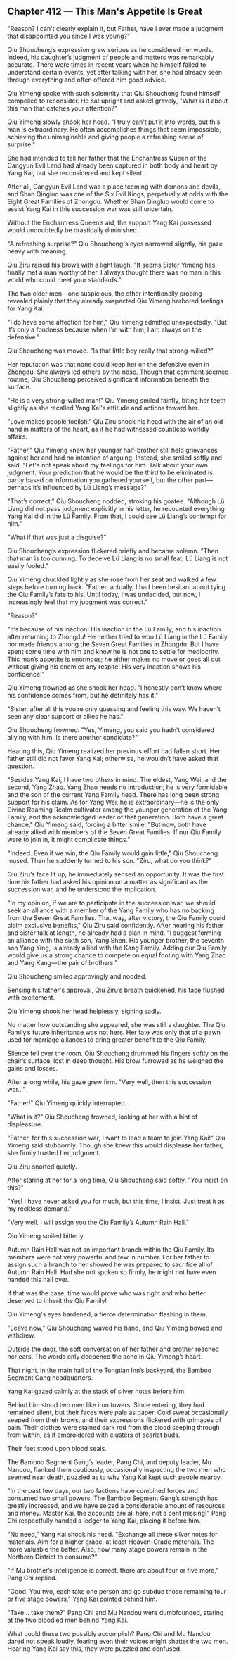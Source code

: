 ## Chapter 412 — This Man's Appetite Is Great

"Reason? I can't clearly explain it, but Father, have I ever made a judgment that disappointed you since I was young?"

Qiu Shoucheng’s expression grew serious as he considered her words. Indeed, his daughter’s judgment of people and matters was remarkably accurate. There were times in recent years when he himself failed to understand certain events, yet after talking with her, she had already seen through everything and often offered him good advice.

Qiu Yimeng spoke with such solemnity that Qiu Shoucheng found himself compelled to reconsider. He sat upright and asked gravely, "What is it about this man that catches your attention?"

Qiu Yimeng slowly shook her head. "I truly can't put it into words, but this man is extraordinary. He often accomplishes things that seem impossible, achieving the unimaginable and giving people a refreshing sense of surprise."

She had intended to tell her father that the Enchantress Queen of the Cangyun Evil Land had already been captured in both body and heart by Yang Kai, but she reconsidered and kept silent.

After all, Cangyun Evil Land was a place teeming with demons and devils, and Shan Qingluo was one of the Six Evil Kings, perpetually at odds with the Eight Great Families of Zhongdu. Whether Shan Qingluo would come to assist Yang Kai in this succession war was still uncertain.

Without the Enchantress Queen’s aid, the support Yang Kai possessed would undoubtedly be drastically diminished.

"A refreshing surprise?" Qiu Shoucheng's eyes narrowed slightly, his gaze heavy with meaning.

Qiu Ziru raised his brows with a light laugh. "It seems Sister Yimeng has finally met a man worthy of her. I always thought there was no man in this world who could meet your standards."

The two elder men—one suspicious, the other intentionally probing—revealed plainly that they already suspected Qiu Yimeng harbored feelings for Yang Kai.

"I do have some affection for him," Qiu Yimeng admitted unexpectedly. "But it’s only a fondness because when I'm with him, I am always on the defensive."

Qiu Shoucheng was moved. "Is that little boy really that strong-willed?"

Her reputation was that none could keep her on the defensive even in Zhongdu. She always led others by the nose. Though that comment seemed routine, Qiu Shoucheng perceived significant information beneath the surface.

"He is a very strong-willed man!" Qiu Yimeng smiled faintly, biting her teeth slightly as she recalled Yang Kai's attitude and actions toward her.

"Love makes people foolish." Qiu Ziru shook his head with the air of an old hand in matters of the heart, as if he had witnessed countless worldly affairs.

"Father," Qiu Yimeng knew her younger half-brother still held grievances against her and had no intention of arguing. Instead, she smiled softly and said, "Let's not speak about my feelings for him. Talk about your own judgment. Your prediction that he would be the third to be eliminated is partly based on information you gathered yourself, but the other part—perhaps it’s influenced by Lü Liang’s message?"

"That’s correct," Qiu Shoucheng nodded, stroking his goatee. "Although Lü Liang did not pass judgment explicitly in his letter, he recounted everything Yang Kai did in the Lü Family. From that, I could see Lü Liang’s contempt for him."

"What if that was just a disguise?"

Qiu Shoucheng’s expression flickered briefly and became solemn. "Then that man is too cunning. To deceive Lü Liang is no small feat; Lü Liang is not easily fooled."

Qiu Yimeng chuckled lightly as she rose from her seat and walked a few steps before turning back. "Father, actually, I had been hesitant about tying the Qiu Family’s fate to his. Until today, I was undecided, but now, I increasingly feel that my judgment was correct."

"Reason?"

"It’s because of his inaction! His inaction in the Lü Family, and his inaction after returning to Zhongdu! He neither tried to woo Lü Liang in the Lü Family nor made friends among the Seven Great Families in Zhongdu. But I have spent some time with him and know he is not one to settle for mediocrity. This man’s appetite is enormous; he either makes no move or goes all out without giving his enemies any respite! His very inaction shows his confidence!"

Qiu Yimeng frowned as she shook her head. "I honestly don’t know where his confidence comes from, but he definitely has it."

"Sister, after all this you’re only guessing and feeling this way. We haven’t seen any clear support or allies he has."

Qiu Shoucheng frowned. "Yes, Yimeng, you said you hadn’t considered allying with him. Is there another candidate?"

Hearing this, Qiu Yimeng realized her previous effort had fallen short. Her father still did not favor Yang Kai; otherwise, he wouldn’t have asked that question.

"Besides Yang Kai, I have two others in mind. The eldest, Yang Wei, and the second, Yang Zhao. Yang Zhao needs no introduction; he is very formidable and the son of the current Yang Family head. There has long been strong support for his claim. As for Yang Wei, he is extraordinary—he is the only Divine Roaming Realm cultivator among the younger generation of the Yang Family, and the acknowledged leader of that generation. Both have a great chance," Qiu Yimeng said, forcing a bitter smile. "But now, both have already allied with members of the Seven Great Families. If our Qiu Family were to join in, it might complicate things."

"Indeed. Even if we win, the Qiu Family would gain little," Qiu Shoucheng mused. Then he suddenly turned to his son. "Ziru, what do you think?"

Qiu Ziru’s face lit up; he immediately sensed an opportunity. It was the first time his father had asked his opinion on a matter as significant as the succession war, and he understood the implication.

"In my opinion, if we are to participate in the succession war, we should seek an alliance with a member of the Yang Family who has no backing from the Seven Great Families. That way, after victory, the Qiu Family could claim exclusive benefits," Qiu Ziru said confidently. After hearing his father and sister talk at length, he already had a plan in mind. "I suggest forming an alliance with the sixth son, Yang Shen. His younger brother, the seventh son Yang Ying, is already allied with the Kang Family. Adding our Qiu Family would give us a strong chance to compete on equal footing with Yang Zhao and Yang Kang—the pair of brothers."

Qiu Shoucheng smiled approvingly and nodded.

Sensing his father's approval, Qiu Ziru’s breath quickened, his face flushed with excitement.

Qiu Yimeng shook her head helplessly, sighing sadly.

No matter how outstanding she appeared, she was still a daughter. The Qiu Family’s future inheritance was not hers. Her fate was only that of a pawn used for marriage alliances to bring greater benefit to the Qiu Family.

Silence fell over the room. Qiu Shoucheng drummed his fingers softly on the chair’s surface, lost in deep thought. His brow furrowed as he weighed the gains and losses.

After a long while, his gaze grew firm. "Very well, then this succession war..."

"Father!" Qiu Yimeng quickly interrupted.

"What is it?" Qiu Shoucheng frowned, looking at her with a hint of displeasure.

"Father, for this succession war, I want to lead a team to join Yang Kai!" Qiu Yimeng said stubbornly. Though she knew this would displease her father, she firmly trusted her judgment.

Qiu Ziru snorted quietly.

After staring at her for a long time, Qiu Shoucheng said softly, "You insist on this?"

"Yes! I have never asked you for much, but this time, I insist. Just treat it as my reckless demand."

"Very well. I will assign you the Qiu Family’s Autumn Rain Hall."

Qiu Yimeng smiled bitterly. 

Autumn Rain Hall was not an important branch within the Qiu Family. Its members were not very powerful and few in number. For her father to assign such a branch to her showed he was prepared to sacrifice all of Autumn Rain Hall. Had she not spoken so firmly, he might not have even handed this hall over.

If that was the case, time would prove who was right and who better deserved to inherit the Qiu Family!

Qiu Yimeng's eyes hardened, a fierce determination flashing in them.

"Leave now," Qiu Shoucheng waved his hand, and Qiu Yimeng bowed and withdrew.

Outside the door, the soft conversation of her father and brother reached her ears. The words only deepened the ache in Qiu Yimeng’s heart.

That night, in the main hall of the Tongtian Inn’s backyard, the Bamboo Segment Gang headquarters.

Yang Kai gazed calmly at the stack of silver notes before him.

Behind him stood two men like iron towers. Since entering, they had remained silent, but their faces were pale as paper. Cold sweat occasionally seeped from their brows, and their expressions flickered with grimaces of pain. Their clothes were stained dark red from the blood seeping through from within, as if embroidered with clusters of scarlet buds.

Their feet stood upon blood seals.

The Bamboo Segment Gang’s leader, Pang Chi, and deputy leader, Mu Nandou, flanked them cautiously, occasionally inspecting the two men who seemed near death, puzzled as to why Yang Kai kept such people nearby.

"In the past few days, our two factions have combined forces and consumed two small powers. The Bamboo Segment Gang’s strength has greatly increased, and we have seized a considerable amount of resources and money. Master Kai, the accounts are all here, not a cent missing!" Pang Chi respectfully handed a ledger to Yang Kai, placing it before him.

"No need," Yang Kai shook his head. "Exchange all these silver notes for materials. Aim for a higher grade, at least Heaven-Grade materials. The more valuable the better. Also, how many stage powers remain in the Northern District to consume?"

"If Mu brother’s intelligence is correct, there are about four or five more," Pang Chi replied.

"Good. You two, each take one person and go subdue those remaining four or five stage powers," Yang Kai pointed behind him.

"Take... take them?" Pang Chi and Mu Nandou were dumbfounded, staring at the two bloodied men behind Yang Kai.

What could these two possibly accomplish? Pang Chi and Mu Nandou dared not speak loudly, fearing even their voices might shatter the two men. Hearing Yang Kai say this, they were puzzled and confused.